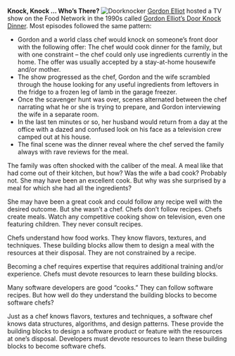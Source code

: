 **Knock, Knock … Who’s There?**
![Doorknocker](https://www.oldwestiron.com/cdn/shop/articles/loadimage_1100x.jpg)
[Gordon Elliot](https://en.wikipedia.org/wiki/Gordon_Elliott_(journalist)) hosted a TV show on the Food Network in the 1990s called [Gordon Elliot’s Door Knock Dinner](https://en.wikipedia.org/wiki/Door_Knock_Dinners). Most episodes followed the same pattern:
* Gordon and a world class chef would knock on someone’s front door with the following offer: The chef would cook dinner for the family, but with one constraint – the chef could only use ingredients currently in the home. The offer was usually accepted by a stay-at-home housewife and/or mother.
* The show progressed as the chef, Gordon and the wife scrambled through the house looking for any useful ingredients from leftovers in the fridge to a frozen leg of lamb in the garage freezer.
* Once the scavenger hunt was over, scenes alternated between the chef narrating what he or she is trying to prepare, and Gordon interviewing the wife in a separate room.
* In the last ten minutes or so, her husband would return from a day at the office with a dazed and confused look on his face as a television crew camped out at his house.
* The final scene was the dinner reveal where the chef served the family always with rave reviews for the meal.
<p>The family was often shocked with the caliber of the meal. A meal like that had come out of their kitchen, but how? Was the wife a bad cook? Probably not. She may have been an excellent cook. But why was she surprised by a meal for which she had all the ingredients?</p>
<p>She may have been a great cook and could follow any recipe well with the desired outcome. But she wasn’t a chef. Chefs don’t follow recipes. Chefs create meals. Watch any competitive cooking show on television, even one featuring children. They never consult recipes.</p>
<p>Chefs understand how food works. They know flavors, textures, and techniques. These building blocks allow them to design a meal with the resources at their disposal. They are not constrained by a recipe.</p>
<p>Becoming a chef requires expertise that requires additional training and/or experience. Chefs must devote resources to learn these building blocks.</p>
<p>Many software developers are good “cooks.” They can follow software recipes. But how well do they understand the building blocks to become software chefs?</p>
<p>Just as a chef knows flavors, textures and techniques, a software chef knows data structures, algorithms, and design patterns. These provide the building blocks to design a software product or feature with the resources at one’s disposal. Developers must devote resources to learn these building blocks to become software chefs.</p>
